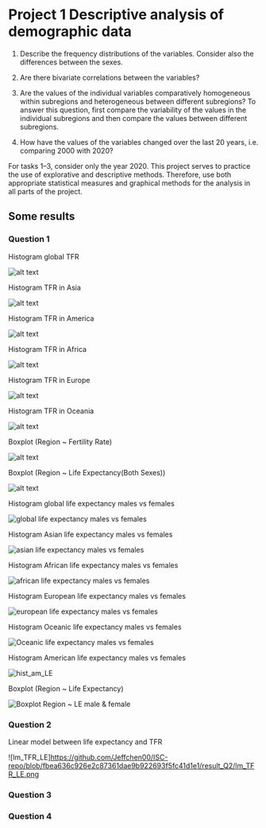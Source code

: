 # Project 1 Descriptive analysis of demographic data
1. Describe the frequency distributions of the variables. Consider also the differences between the sexes.

2. Are there bivariate correlations between the variables?

3. Are the values of the individual variables comparatively homogeneous within subregions and heterogeneous between different subregions? To answer this question, first compare the variability of the values in the individual subregions and then compare the values between different subregions.

4. How have the values of the variables changed over the last 20 years, i.e. comparing 2000 with 2020?

For tasks 1–3, consider only the year 2020. This project serves to practice the use of explorative and descriptive methods. Therefore, use both appropriate statistical measures and graphical methods for the analysis in all parts of the project.


## Some results

### Question 1

Histogram global TFR

![alt text](https://github.com/Jeffchen00/ISC-repo/blob/03c6826e01f75451bc38329a822f1e2bf5b4e23d/hist_TFR_gl.png)

Histogram TFR in Asia

![alt text](https://github.com/Jeffchen00/ISC-repo/blob/03c6826e01f75451bc38329a822f1e2bf5b4e23d/hist_TFR_as.png)

Histogram TFR in America

![alt text](https://github.com/Jeffchen00/ISC-repo/blob/03c6826e01f75451bc38329a822f1e2bf5b4e23d/hist_TFR_am.png)

Histogram TFR in Africa

![alt text](https://github.com/Jeffchen00/ISC-repo/blob/03c6826e01f75451bc38329a822f1e2bf5b4e23d/hist_TFR_af.png)

Histogram TFR in Europe

![alt text](https://github.com/Jeffchen00/ISC-repo/blob/03c6826e01f75451bc38329a822f1e2bf5b4e23d/hist_TFR_eu.png)

Histogram TFR in Oceania

![alt text](https://github.com/Jeffchen00/ISC-repo/blob/a835d9a3faba84fdf0b531a60f83a72a6197fde6/hist_TFR_oc.png)

Boxplot (Region ~ Fertility Rate)

![alt text](https://github.com/Jeffchen00/ISC-repo/blob/1ea9ea6f64066924b2e72c37e51ba944e60dde27/Boxplot%20Region%20~%20Fertility%20Rate.png)

Boxplot (Region ~ Life Expectancy(Both Sexes))

![alt text](https://github.com/Jeffchen00/ISC-repo/blob/18fe860d94d45d24981c726b8187153e4b266384/Boxplot%20Region%20~%20Life%20Expectancy(Both%20Sexes).png)

Histogram global life expectancy males vs females

![global life expectancy males vs females](https://user-images.githubusercontent.com/31046966/115420964-de195f00-a1fb-11eb-826c-b9c16971862e.png)

Histogram Asian life expectancy males vs females

![asian life expectancy males vs females](https://user-images.githubusercontent.com/31046966/115421114-fc7f5a80-a1fb-11eb-913b-45d7aaa1ddbe.png)

Histogram African life expectancy males vs females

![african life expectancy males vs females](https://user-images.githubusercontent.com/31046966/115421182-0a34e000-a1fc-11eb-8aa2-b1583fb37f06.png)

Histogram European life expectancy males vs females

![european life expectancy males vs females](https://user-images.githubusercontent.com/31046966/115421263-1620a200-a1fc-11eb-9dff-a0f7dd666884.png)

Histogram Oceanic life expectancy males vs females

![Oceanic life expectancy males vs females](https://user-images.githubusercontent.com/31046966/115421299-1e78dd00-a1fc-11eb-9025-d8d17f5b9d9b.png)

Histogram American life expectancy males vs females

![hist_am_LE](https://user-images.githubusercontent.com/31046966/115423762-626ce180-a1fe-11eb-8160-ff722cbe3c4a.png)

Boxplot (Region ~ Life Expectancy)

![Boxplot Region ~ LE male & female](https://github.com/Jeffchen00/ISC-repo/blob/eaf7bb315a400a9ca4a6420c94f1b80a7a6bf018/result_Q1/Boxplot%20Region%20~%20LE%20male%20&%20female.png)



### Question 2

Linear model between life expectancy and TFR

![lm_TFR_LE]https://github.com/Jeffchen00/ISC-repo/blob/fbea636c926e2c87361dae9b922693f5fc41d1e1/result_Q2/lm_TFR_LE.png

### Question 3
### Question 4
